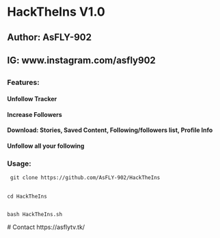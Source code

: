 # HackTheIns V1.0

<h2>Author: AsFLY-902</h2>
<h2>IG: www.instagram.com/asfly902<h2>
<h3>Features:</h3>
 <h4>Unfollow Tracker</h4>
 <h4>Increase Followers</h4>
<h4>Download: Stories, Saved Content, Following/followers list, Profile Info</h4>
<h4>Unfollow all your following</h4>
 
<h3>Usage:</h3>
<pre><code> git clone https://github.com/AsFLY-902/HackTheIns
 </code>
 <code>
cd HackTheIns
 </code>
<code>
bash HackTheIns.sh
</code></pre>
# Contact
 https://asflytv.tk/

